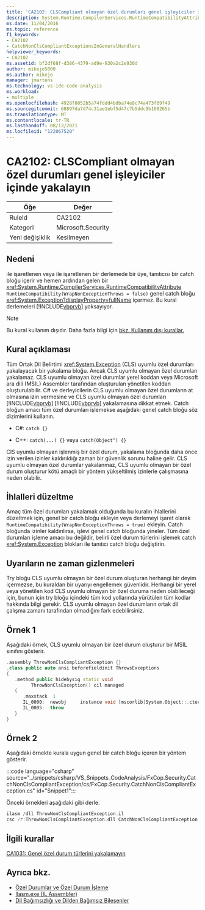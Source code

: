 ```yaml
---
title: 'CA2102: CLSCompliant olmayan özel durumları genel işleyiciler içinde yakalayın'
description: System.Runtime.CompilerServices.RuntimeCompatibilityAttribute ile işaretlenen veya RuntimeCompatibility(WrapNonExceptionThrows = false) ile işaretlenen bir derlemede üye, System.Exception'ı işleyen ve hemen ardından gelen bir genel catch bloğu içermeen bir yakalama bloğu içerir.
ms.date: 11/04/2016
ms.topic: reference
f1_keywords:
- CA2102
- CatchNonClsCompliantExceptionsInGeneralHandlers
helpviewer_keywords:
- CA2102
ms.assetid: bf2df68f-d386-4379-ad9e-930a2c2e930d
author: mikejo5000
ms.author: mikejo
manager: jmartens
ms.technology: vs-ide-code-analysis
ms.workload:
- multiple
ms.openlocfilehash: 4928f8052b5a74fddd4bdba74e8c74a473f09f49
ms.sourcegitcommit: 68897da7d74c31ae1ebf5d47c7b5ddc9b108265b
ms.translationtype: MT
ms.contentlocale: tr-TR
ms.lasthandoff: 08/13/2021
ms.locfileid: "122067520"
---
```

# <a name="ca2102-catch-non-clscompliant-exceptions-in-general-handlers"></a>CA2102: CLSCompliant olmayan özel durumları genel işleyiciler içinde yakalayın

|Öğe|Değer|
|-|-|
|RuleId|CA2102|
|Kategori|Microsoft.Security|
|Yeni değişiklik|Kesilmeyen|

## <a name="cause"></a>Nedeni
ile işaretlenen veya ile işaretlenen bir derlemede bir üye, tanıtıcısı bir catch bloğu içerir ve hemen ardından gelen bir <xref:System.Runtime.CompilerServices.RuntimeCompatibilityAttribute> `RuntimeCompatibility(WrapNonExceptionThrows = false)` genel catch bloğu <xref:System.Exception?displayProperty=fullName> içermez. Bu kural derlemeleri [!INCLUDE[vbprvb](../code-quality/includes/vbprvb_md.md)] yoksayıyor.

> [!NOTE]
> Bu kural kullanım dışıdır. Daha fazla bilgi için [bkz. Kullanım dışı kurallar.](fxcop-unported-deprecated-rules.md)

## <a name="rule-description"></a>Kural açıklaması

Tüm Ortak Dil Belirtimi <xref:System.Exception> (CLS) uyumlu özel durumları yakalayacak bir yakalama bloğu. Ancak CLS uyumlu olmayan özel durumları yakalamaz. CLS uyumlu olmayan özel durumlar yerel koddan veya Microsoft ara dili (MSIL) Assembler tarafından oluşturulan yönetilen koddan oluşturulabilir. C# ve derleyicilerin CLS uyumlu olmayan özel durumların at olmasına izin vermesine ve CLS uyumlu olmayan özel durumları [!INCLUDE[vbprvb](../code-quality/includes/vbprvb_md.md)] [!INCLUDE[vbprvb](../code-quality/includes/vbprvb_md.md)] yakalamasına dikkat etmek. Catch bloğun amacı tüm özel durumları işlemekse aşağıdaki genel catch bloğu söz dizimlerini kullanın.

- C#: `catch {}`

- C++: `catch(...) {}` veya `catch(Object^) {}`

ClS uyumlu olmayan işlenmiş bir özel durum, yakalama bloğunda daha önce izin verilen izinler kaldırıldığı zaman bir güvenlik sorunu haline gelir. CLS uyumlu olmayan özel durumlar yakalanmaz, CLS uyumlu olmayan bir özel durum oluşturur kötü amaçlı bir yöntem yükseltilmiş izinlerle çalışmasına neden olabilir.

## <a name="how-to-fix-violations"></a>İhlalleri düzeltme

Amaç tüm özel durumları yakalamak olduğunda bu kuralın ihlallerini düzeltmek için, genel bir catch bloğu ekleyin veya derlemeyi işaret olarak `RuntimeCompatibility(WrapNonExceptionThrows = true)` ekleyin. Catch bloğunda izinler kaldırılırsa, işlevi genel catch bloğunda yineler. Tüm özel durumları işleme amacı bu değildir, belirli özel durum türlerini işlemek catch <xref:System.Exception> blokları ile tanıtıcı catch bloğu değiştirin.

## <a name="when-to-suppress-warnings"></a>Uyarıların ne zaman gizlenmeleri

Try bloğu CLS uyumlu olmayan bir özel durum oluşturan herhangi bir deyim içermezse, bu kuraldan bir uyarıyı engellemek güvenlidir. Herhangi bir yerel veya yönetilen kod CLS uyumlu olmayan bir özel duruma neden olabileceği için, bunun için try bloğu içindeki tüm kod yollarında yürütülen tüm kodlar hakkında bilgi gerekir. CLS uyumlu olmayan özel durumların ortak dil çalışma zamanı tarafından olmadığını fark edebilirsiniz.

## <a name="example-1"></a>Örnek 1

Aşağıdaki örnek, CLS uyumlu olmayan bir özel durum oluşturur bir MSIL sınıfını gösterir.

```cpp
.assembly ThrowNonClsCompliantException {}
.class public auto ansi beforefieldinit ThrowsExceptions
{
   .method public hidebysig static void
         ThrowNonClsException() cil managed
   {
      .maxstack  1
      IL_0000:  newobj     instance void [mscorlib]System.Object::.ctor()
      IL_0005:  throw
   }
}
```

## <a name="example-2"></a>Örnek 2

Aşağıdaki örnekte kurala uygun genel bir catch bloğu içeren bir yöntem gösterir.

:::code language="csharp" source="../snippets/csharp/VS_Snippets_CodeAnalysis/FxCop.Security.CatchNonClsCompliantException/cs/FxCop.Security.CatchNonClsCompliantException.cs" id="Snippet1":::

Önceki örnekleri aşağıdaki gibi derle.

```cpp
ilasm /dll ThrowNonClsCompliantException.il
csc /r:ThrowNonClsCompliantException.dll CatchNonClsCompliantException.cs
```

## <a name="related-rules"></a>İlgili kurallar

[CA1031: Genel özel durum türlerini yakalamayın](/dotnet/fundamentals/code-analysis/quality-rules/ca1031)

## <a name="see-also"></a>Ayrıca bkz.

- [Özel Durumlar ve Özel Durum İşleme](/dotnet/csharp/programming-guide/exceptions/exceptions-and-exception-handling)
- [Ilasm.exe (IL Assembler)](/dotnet/framework/tools/ilasm-exe-il-assembler)
- [Dil Bağımsızlığı ve Dilden Bağımsız Bileşenler](/dotnet/standard/language-independence-and-language-independent-components)
